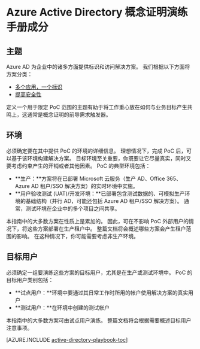 <properties
    pageTitle="Azure Active Directory PoC 演练手册成分 | Azure"
    description="研究并快速实现标识和访问管理方案"
    services="active-directory"
    keywords="azure active directory, 演练手册, 概念证明, PoC"
    documentationcenter=""
    author="dstefanMSFT"
    manager="asuthar"
    translationtype="Human Translation" />
<tags
    ms.assetid=""
    ms.service="active-directory"
    ms.workload="identity"
    ms.tgt_pltfrm="na"
    ms.devlang="na"
    ms.topic="article"
    ms.date="4/12/2017"
    wacn.date="05/02/2017"
    ms.author="dstefan"
    ms.sourcegitcommit="78da854d58905bc82228bcbff1de0fcfbc12d5ac"
    ms.openlocfilehash="48894228773f84072664c9b790e1c6367834aa4d"
    ms.lasthandoff="04/22/2017" />

# <a name="azure-active-directory-proof-of-concept-playbook-ingredients"></a>Azure Active Directory 概念证明演练手册成分 

## <a name="theme"></a>主题
Azure AD 为企业中的诸多方面提供标识和访问解决方案。 我们根据以下方面将方案分类： 

- [ 多个应用，一个标识](/documentation/articles/active-directory-playbook-implementation/#theme---lots-of-apps-one-identity/) 
- [提高安全性](/documentation/articles/active-directory-playbook-implementation/#theme---increase-your-security/) 


定义一个用于限定 PoC 范围的主题有助于将工作重心放在如何与业务目标产生共鸣上，这通常是概念证明的前导需求触发器。 

## <a name="environment"></a>环境

必须确定要在其中提供 PoC 的环境的详细信息。 理想情况下，完成 PoC 后，可以基于该环境构建解决方案。 目标环境至关重要，你既要让它尽量真实，同时又要考虑约束产生的开销或者其他因素。 PoC 的典型环境包括：

- **生产：**方案将在已部署 Microsoft 云服务（生产 AD、Office 365、Azure AD 租户/SSO 解决方案）的实时环境中实施。 
- **用户验收测试 (UAT)/开发环境：**已部署包含测试数据的、可模拟生产环境的基础结构（并行 AD，可能还包括 Azure AD 租户/SSO 解决方案）。 通常，测试环境在企业中的多个项目之间共享。

本指南中的大多数方案在性质上是累加的。 因此，可在不影响 PoC 外部用户的情况下，将这些方案部署在生产租户中。 整篇文档将会概述哪些方案会产生租户范围的影响。 在这种情况下，你可能需要考虑非生产环境。 


## <a name="target-users"></a>目标用户

必须确定一组要演练这些方案的目标用户，尤其是在生产或测试环境中。 PoC 的目标用户类别包括：

- **试点用户：**环境中要通过其日常工作时所用的帐户使用解决方案的真实用户
- **测试用户：**在环境中创建的测试帐户 

本指南中的大多数方案可由试点用户演练。 整篇文档将会根据需要概述目标用户注意事项。


[AZURE.INCLUDE [active-directory-playbook-toc](../../includes/active-directory-playbook-steps.md)]

